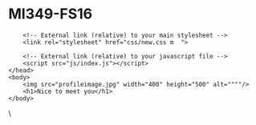 # MI349-FS16
<!doctype html>
<html class="no-js" lang="en">
    <head>
        <meta charset="utf-8">
        <meta http-equiv="x-ua-compatible" content="ie=edge">
        <title>Grace Freeman MI349</title>
        <meta name="description" content="">
        <meta name="viewport" content="width=device-width, initial-scale=1">

        <!-- External link (relative) to your main stylesheet -->
        <link rel="stylesheet" href="css/new.css m  ">

        <!-- External link (relative) to your javascript file -->
        <script src="js/index.js"></script>
    </head>
    <body>
        <img src="profileimage.jpg" width="400" height="500" alt=""""/>
        <h1>Nice to meet you</h1>
    </body>
</html>
\
